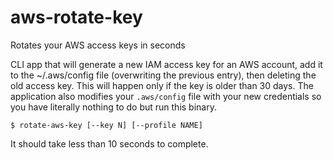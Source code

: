 # aws-rotate-key

Rotates your AWS access keys in seconds

CLI app that will generate a new IAM access key for an AWS account, add it
to the ~/.aws/config file (overwriting the previous entry), then deleting
the old access key.  This will happen only if the key is older than 30
days.  The application also modifies your `.aws/config` file with your
new credentials so you have literally nothing to do but run this binary.

```
$ rotate-aws-key [--key N] [--profile NAME]
```

It should take less than 10 seconds to complete.

